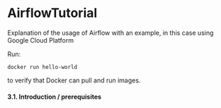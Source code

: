 # AirflowTutorial
Explanation of the usage of Airflow with an example, in this case using Google Cloud Platform

Run:
```
docker run hello-world 
```
to verify that Docker can pull and run images.


#### 3.1. Introduction / prerequisites
